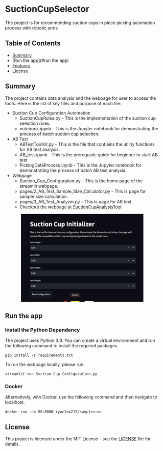 # SuctionCupSelector
The project is for recommending suction cups in piece picking automation process with robotic arms


## Table of Contents
- [Summary](#summary)
- [Run the app](#run the app)
- [Features](#features)
- [License](#license)


## Summary

The project contains data analysis and the webpage for user to access the tools. Here is the list of key files and purpose of each file:

* Suction Cup Configuration Automation
    * SuctionCupRules.py - This is the implementation of the suction cup selection rules.
    * notebook.ipynb - This is the Jupyter notebook for demonstrating the process of batch suction cup selection.
* AB Test
    * ABTestToolKit.py - This is the file that contiains the utility functions for AB test analysis.
    * AB_test.ipynb - This is the prerequsite guide for beginner to start AB test
    * PickingDataProcess.ipynb - This is the Jupyter notebook for demonstrating the process of batch AB test analysis.
* Webpage
    * Suction_Cup_Configuration.py - This is the home page of the streamlit webpage.
    * pages/2_AB_Test_Sample_Size_Calculator.py - This is page for sample size calculation.
    * pages/3_AB_Test_Analyzer.py - This is page for AB test.
    * Checkout the webpage at [SuctionCupAnalysisTool](https://suctioncupselector.streamlit.app)

<p align="center">
  <img src="suctionCupInitializerDemo.gif" width="400px">
</p>


## Run the app

### Install the Python Dependency

The project uses Python 3.9. You can create a virtual environment and run the following command to install the required packages.

```cli
pip install -r requirements.txt
```

To run the webpage locally, please run:

```cli
streamlit run Suction_Cup_Configuration.py
```

### Docker

Alternatively, with Docker, use the following command and then navigate to localhost.

```
docker run -dp 80:8080 ryanfox212/samplesize
```

## License

This project is licensed under the MIT License - see the [LICENSE](LICENSE) file for details.